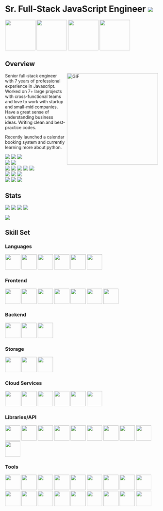 # Sr. Full-Stack JavaScript Engineer ![](https://img.shields.io/badge/Open_to_work-green?style=for-the-badge)

<div>
<img src="https://simpleicons.org/icons/react.svg" width="100"/>
<img src="https://simpleicons.org/icons/nodedotjs.svg" width="100"/>
<img src="https://simpleicons.org/icons/amazonaws.svg" width="100"/>
<img src="https://simpleicons.org/icons/vuedotjs.svg" width="100"/>
</div>

## Overview

<img align="right" alt="GIF" src="https://camo.githubusercontent.com/992babdffd8c74a1502de375fbdf7e4d54773242/68747470733a2f2f6d656469612e67697068792e636f6d2f6d656469612f53576f536b4e36447854737a71494b4571762f67697068792e676966" width="300" />

Senior full-stack engineer with 7 years of professional experience in Javascript. Worked on 7+ large projects with cross-functional teams and love to work with startup and small-mid companies. Have a great sense of understanding business ideas. Writing clean and best-practice codes.

Recently launched a calendar booking system and currently learning more about python.

<div>
<img src="https://img.shields.io/badge/JavaScript-green" />
<img src="https://img.shields.io/badge/TypeScript-blue" />
<img src="https://img.shields.io/badge/Python-blue" />
</div>

<div>
<img src="https://img.shields.io/badge/React-green" />
<img src="https://img.shields.io/badge/Vue-blue" />
</div>

<div>
<img src="https://img.shields.io/badge/Node-green" />
<img src="https://img.shields.io/badge/Express-green" />
<img src="https://img.shields.io/badge/Sails-green" />
<img src="https://img.shields.io/badge/Nest-blue" />
<img src="https://img.shields.io/badge/Django-grey" />
</div>

<div>
<img src="https://img.shields.io/badge/MongoDB-green" />
<img src="https://img.shields.io/badge/PostgreSQL-green" />
<img src="https://img.shields.io/badge/MySQL-green" />
</div>

<div>
<img src="https://img.shields.io/badge/AWS-green" />
<img src="https://img.shields.io/badge/GCP-blue" />
<img src="https://img.shields.io/badge/Azure-grey" />
</div>

## Stats

![](https://img.shields.io/badge/total_starts_earned-67-green?style=for-the-badge)
![](https://img.shields.io/badge/total_commits_/_2022-1.1k-green?style=for-the-badge)
![](https://img.shields.io/badge/total_prs-210-green?style=for-the-badge)
![](https://img.shields.io/badge/total_issues-67-green?style=for-the-badge)

![](https://github-readme-stats.vercel.app/api/top-langs/?username=raymondkdev&layout=compact&theme=gotham&count_private=true")

## Skill Set

### Languages

<div>
  <img src="https://cdn.jsdelivr.net/gh/devicons/devicon/icons/javascript/javascript-original.svg" width="50"/>
  <img src="https://cdn.jsdelivr.net/gh/devicons/devicon/icons/typescript/typescript-original.svg" width="50"/>
  <img src="https://cdn.jsdelivr.net/gh/devicons/devicon/icons/html5/html5-original.svg" width="50"/>
  <img src="https://cdn.jsdelivr.net/gh/devicons/devicon/icons/css3/css3-original.svg" width="50"/>
  <img src="https://cdn.jsdelivr.net/gh/devicons/devicon/icons/sass/sass-original.svg" width="50"/>
  <img src="https://cdn.jsdelivr.net/gh/devicons/devicon/icons/python/python-original.svg" width="50"/>
</div>

### Frontend

<div>
  <img src="https://cdn.jsdelivr.net/gh/devicons/devicon/icons/react/react-original.svg" width="50"/>
  <img src="https://cdn.jsdelivr.net/gh/devicons/devicon/icons/redux/redux-original.svg" width="50"/>
  <img src="https://cdn.jsdelivr.net/gh/devicons/devicon/icons/nextjs/nextjs-original.svg" width="50"/>
  <img src="https://cdn.jsdelivr.net/gh/devicons/devicon/icons/svelte/svelte-original.svg" width="50"/>
  <img src="https://cdn.jsdelivr.net/gh/devicons/devicon/icons/vuejs/vuejs-original.svg" width="50"/>
  <img src="https://cdn.jsdelivr.net/gh/devicons/devicon/icons/vuetify/vuetify-original.svg" width="50"/>
  <img src="https://cdn.jsdelivr.net/gh/devicons/devicon/icons/nuxtjs/nuxtjs-original.svg" width="50"/>
</div>

### Backend

<div>
  <img src="https://cdn.jsdelivr.net/gh/devicons/devicon/icons/nodejs/nodejs-original.svg" width="50"/>
  <img src="https://cdn.jsdelivr.net/gh/devicons/devicon/icons/express/express-original.svg" width="50"/>
  <img src="https://cdn.jsdelivr.net/gh/devicons/devicon/icons/nestjs/nestjs-plain.svg" width="50"/>
</div>

### Storage

<div>
  <img src="https://cdn.jsdelivr.net/gh/devicons/devicon/icons/mysql/mysql-original.svg" width="50"/>
  <img src="https://cdn.jsdelivr.net/gh/devicons/devicon/icons/postgresql/postgresql-original.svg" width="50"/>
  <img src="https://cdn.jsdelivr.net/gh/devicons/devicon/icons/mongodb/mongodb-original.svg" width="50"/>
</div>

### Cloud Services

<div>
  <img src="https://cdn.jsdelivr.net/gh/devicons/devicon/icons/amazonwebservices/amazonwebservices-original.svg" width="50"/>
  <img src="https://cdn.jsdelivr.net/gh/devicons/devicon/icons/googlecloud/googlecloud-original.svg" width="50"/>
  <img src="https://cdn.jsdelivr.net/gh/devicons/devicon/icons/azure/azure-original.svg" width="50"/>
  <img src="https://cdn.jsdelivr.net/gh/devicons/devicon/icons/firebase/firebase-plain.svg" width="50"/>
  <img src="https://cdn.jsdelivr.net/gh/devicons/devicon/icons/digitalocean/digitalocean-original.svg" width="50"/>
  <img src="https://cdn.jsdelivr.net/gh/devicons/devicon/icons/heroku/heroku-original.svg" width="50"/>
</div>

### Libraries/API

<div>
  <img src="https://cdn.jsdelivr.net/gh/devicons/devicon/icons/graphql/graphql-plain.svg" width="50"/>
  <img src="https://cdn.jsdelivr.net/gh/devicons/devicon/icons/jquery/jquery-original.svg" width="50"/>
  <img src="https://cdn.jsdelivr.net/gh/devicons/devicon/icons/bootstrap/bootstrap-original.svg" width="50"/>
  <img src="https://cdn.jsdelivr.net/gh/devicons/devicon/icons/materialui/materialui-original.svg" width="50"/>
  <img src="https://cdn.jsdelivr.net/gh/devicons/devicon/icons/tailwindcss/tailwindcss-plain.svg" width="50"/>
  <img src="https://cdn.jsdelivr.net/gh/devicons/devicon/icons/mocha/mocha-plain.svg" width="50"/>
  <img src="https://cdn.jsdelivr.net/gh/devicons/devicon/icons/jest/jest-plain.svg" width="50"/>
  <img src="https://cdn.jsdelivr.net/gh/devicons/devicon/icons/d3js/d3js-original.svg" width="50"/>
  <img src="https://cdn.jsdelivr.net/gh/devicons/devicon/icons/sequelize/sequelize-original.svg" width="50"/>
  <img src="https://cdn.jsdelivr.net/gh/devicons/devicon/icons/socketio/socketio-original.svg" width="50"/>
</div>

### Tools

<div>
  <img src="https://cdn.jsdelivr.net/gh/devicons/devicon/icons/docker/docker-original.svg" width="50"/>
  <img src="https://cdn.jsdelivr.net/gh/devicons/devicon/icons/terraform/terraform-original.svg" width="50"/>
  <img src="https://cdn.jsdelivr.net/gh/devicons/devicon/icons/jenkins/jenkins-line.svg" width="50"/>
  <img src="https://cdn.jsdelivr.net/gh/devicons/devicon/icons/kubernetes/kubernetes-plain.svg" width="50"/>
  <img src="https://cdn.jsdelivr.net/gh/devicons/devicon/icons/git/git-original.svg" width="50"/>
  <img src="https://cdn.jsdelivr.net/gh/devicons/devicon/icons/github/github-original.svg" width="50"/>
  <img src="https://cdn.jsdelivr.net/gh/devicons/devicon/icons/bitbucket/bitbucket-original.svg" width="50"/>
  <img src="https://cdn.jsdelivr.net/gh/devicons/devicon/icons/eslint/eslint-original.svg" width="50"/>  
  <img src="https://cdn.jsdelivr.net/gh/devicons/devicon/icons/slack/slack-original.svg" width="50"/>
  <img src="https://cdn.jsdelivr.net/gh/devicons/devicon/icons/sketch/sketch-original.svg" width="50"/>
  <img src="https://cdn.jsdelivr.net/gh/devicons/devicon/icons/storybook/storybook-original.svg" width="50"/>
  <img src="https://cdn.jsdelivr.net/gh/devicons/devicon/icons/vscode/vscode-original.svg" width="50"/>
  <img src="https://cdn.jsdelivr.net/gh/devicons/devicon/icons/xd/xd-plain.svg" width="50"/>
  <img src="https://cdn.jsdelivr.net/gh/devicons/devicon/icons/trello/trello-plain.svg" width="50"/>
  <img src="https://cdn.jsdelivr.net/gh/devicons/devicon/icons/jira/jira-original.svg" width="50"/>
  <img src="https://cdn.jsdelivr.net/gh/devicons/devicon/icons/bitbucket/bitbucket-original.svg" width="50"/>
  <img src="https://cdn.jsdelivr.net/gh/devicons/devicon/icons/apache/apache-original-wordmark.svg" width="50"/>
  <img src="https://cdn.jsdelivr.net/gh/devicons/devicon/icons/nginx/nginx-original.svg" width="50"/>
</div>
